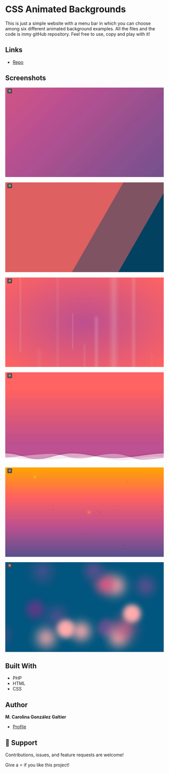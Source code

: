 # CSS Animated Backgrounds

This is just a simple website with a menu bar in which you can choose among six different animated background examples. All the files and the code is inmy gitHub repository. Feel free to use, copy and play with it!

## Links

- [Repo](https://github.com/carogaltier/css_BackgroundTemplates> "<CSS animated Backgrounds> Repo")


## Screenshots

![](/screenshots/1.jpg "Colour Gradient")

![](/screenshots/2.jpg "Sliding Diagonals")

![](/screenshots/3.jpg "Floating Lines")

![](/screenshots/4.jpg "Waves")

![](/screenshots/5.jpg "Lights")

![](/screenshots/6.jpg "Bubbles")


## Built With
- PHP
- HTML
- CSS

## Author

**M. Carolina González Galtier**

- [Profile](https://github.com/carogaltier "Carolina Galtier")

## 🤝 Support

Contributions, issues, and feature requests are welcome!

Give a ⭐️ if you like this project!
